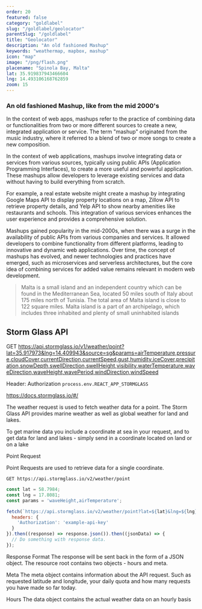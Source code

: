 ```yaml
---
order: 20
featured: false
category: "goldlabel"
slug: "/goldlabel/geolocator"
parentSlug: "/goldlabel"
title: "Geolocator"
description: "An old fashioned Mashup"
keywords: "weathermap, mapbox, mashup"
icon: "map"
image: "/png/flash.png"
placename: "Spinola Bay, Malta"
lat: 35.919837943466604
lng: 14.493106168762859
zoom: 15
---
```

### An old fashioned Mashup, like from the mid 2000's

In the context of web apps, mashups refer to the practice of combining data or functionalities from two or more different sources to create a new, integrated application or service. The term "mashup" originated from the music industry, where it referred to a blend of two or more songs to create a new composition.

In the context of web applications, mashups involve integrating data or services from various sources, typically using public APIs (Application Programming Interfaces), to create a more useful and powerful application. These mashups allow developers to leverage existing services and data without having to build everything from scratch.

For example, a real estate website might create a mashup by integrating Google Maps API to display property locations on a map, Zillow API to retrieve property details, and Yelp API to show nearby amenities like restaurants and schools. This integration of various services enhances the user experience and provides a comprehensive solution.

Mashups gained popularity in the mid-2000s, when there was a surge in the availability of public APIs from various companies and services. It allowed developers to combine functionality from different platforms, leading to innovative and dynamic web applications. Over time, the concept of mashups has evolved, and newer technologies and practices have emerged, such as microservices and serverless architectures, but the core idea of combining services for added value remains relevant in modern web development.

> Malta is a small island and an independent country which can be found in the Mediterranean Sea, located 50 miles south of Italy about 175 miles north of Tunisia. The total area of Malta island is close to 122 square miles. Malta island is a part of an archipelago, which includes three inhabited and plenty of small uninhabited islands

## Storm Glass API

GET https://api.stormglass.io/v1/weather/point?lat=35.917973&lng=14.409943&source=sg&params=airTemperature,pressure,cloudCover,currentDirection,currentSpeed,gust,humidity,iceCover,precipitation,snowDepth,swellDirection,swellHeight,visibility,waterTemperature,waveDirection,waveHeight,wavePeriod,windDirection,windSpeed

Header: Authorization `process.env.REACT_APP_STORMGLASS`

https://docs.stormglass.io/#/

The weather request is used to fetch weather data for a point. The Storm Glass API provides marine weather as well as global weather for land and lakes.

To get marine data you include a coordinate at sea in your request, and to get data for land and lakes - simply send in a coordinate located on land or on a lake

Point Request 

Point Requests are used to retrieve data for a single coordinate.

`GET https://api.stormglass.io/v2/weather/point`

```javascript
const lat = 58.7984;
const lng = 17.8081;
const params = 'waveHeight,airTemperature';

fetch(`https://api.stormglass.io/v2/weather/point?lat=${lat}&lng=${lng}&params=${params}`, {
  headers: {
    'Authorization': 'example-api-key'
  }
}).then((response) => response.json()).then((jsonData) => {
  // Do something with response data.
});
```

Response Format 
The response will be sent back in the form of a JSON object. 
The resource root contains two objects - hours and meta.

Meta
The meta object contains information about the API request. Such as requested latitude and longitude, your daily quota and how many requests you have made so far today.

Hours
The data object contains the actual weather data on an hourly basis
